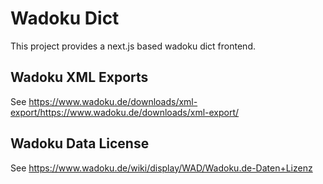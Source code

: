 # Wadoku Dict

This project provides a next.js based wadoku dict frontend.

## Wadoku XML Exports

See https://www.wadoku.de/downloads/xml-export/https://www.wadoku.de/downloads/xml-export/

## Wadoku Data License

See https://www.wadoku.de/wiki/display/WAD/Wadoku.de-Daten+Lizenz

